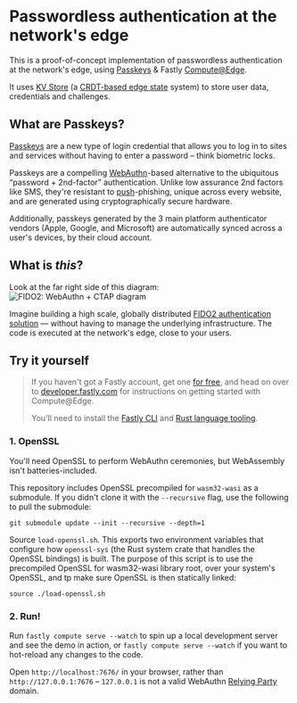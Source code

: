 # Passwordless authentication at the network's edge

This is a proof-of-concept implementation of passwordless authentication at the network's edge, using [Passkeys](#what-are-passkeys) & Fastly [Compute@Edge](https://www.fastly.com/products/edge-compute).

It uses [KV Store](https://www.fastly.com/blog/introducing-object-store-enabling-powerful-applications-at-the-edge) (a [CRDT-based edge state](https://www.infoq.com/presentations/architecture-global-scale/) system) to store user data, credentials and challenges.

## What are Passkeys? 

[Passkeys](https://passkeys.dev/) are a new type of login credential that allows you to log in to sites and services without having to enter a password – think biometric locks. 

Passkeys are a compelling [WebAuthn](https://webauthn.guide/#about-webauthn)-based alternative to the ubiquitous “password + 2nd-factor” authentication. Unlike low assurance 2nd factors like SMS, they're resistant to [push](https://blog.hypr.com/what-are-push-notification-attacks)-phishing, unique across every website, and are generated using cryptographically secure hardware.

Additionally, passkeys generated by the 3 main platform authenticator vendors (Apple, Google, and Microsoft) are automatically synced across a user's devices, by their cloud account.

## What is _this_?

Look at the far right side of this diagram:
![FIDO2: WebAuthn + CTAP diagram](https://fidoalliance.org/fido2-project/fido2-graphic-v2/)

Imagine building a high scale, globally distributed [FIDO2 authentication solution](https://fidoalliance.org/specifications/) — without having to manage the underlying infrastructure. The code is executed at the network's edge, close to your users.

## Try it yourself

> If you haven't got a Fastly account, get one [for free](https://www.fastly.com/signup/), and head on over to [developer.fastly.com](https://developer.fastly.com/learning/compute) for instructions on getting started with Compute@Edge. 
>
> You'll need to install the [Fastly CLI](https://developer.fastly.com/learning/compute#install-the-fastly-cli) and [Rust language tooling](https://developer.fastly.com/learning/compute#install-language-tooling).

### 1. OpenSSL

You'll need OpenSSL to perform WebAuthn ceremonies, but WebAssembly isn't batteries-included. 

This repository includes OpenSSL precompiled for `wasm32-wasi` as a submodule. If you didn't clone it with the `--recursive` flag, use the following to pull the submodule:

```term
git submodule update --init --recursive --depth=1
```

Source `load-openssl.sh`. This exports two environment variables that configure how `openssl-sys` (the Rust system crate that handles the OpenSSL bindings) is built. The purpose of this script is to use the precompiled OpenSSL for wasm32-wasi library root, over your system's OpenSSL, and tp make sure OpenSSL is then statically linked:

```term
source ./load-openssl.sh
```

### 2. Run!

Run `fastly compute serve --watch` to spin up a local development server and see the demo in action, or `fastly compute serve --watch` if you want to hot-reload any changes to the code.

Open `http://localhost:7676/` in your browser, rather than `http://127.0.0.1:7676` – `127.0.0.1` is not a valid WebAuthn [Relying Party](https://www.w3.org/TR/webauthn-2/#webauthn-relying-party) domain.
